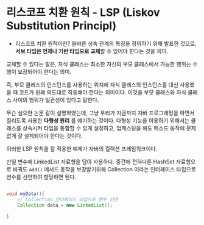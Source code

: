 # 리스코프 치환 원칙 - LSP (Liskov Substitution Principl)
- 리스코프 치환 원칙이란? 올바른 상속 관계의 특징을 정의하기 위해 발표한 것으로, **서브 타입은 언제나 기반 타입으로 교체**할 수 있어야 한다는 것을 의미. 

교체할 수 있다는 말은, 자식 클래스는 최소한 자신의 부모 클래스에서 가능한 행위는 수행이 보장되어야 한다는 의미. 

즉, 부모 클래스의 인스턴스를 사용하는 위치에 자식 클래스의 인스턴스를 대신 사용했을 때 코드가 원래 의도대로 작동해야 한다는 의미이다. 
이것을 부모 클래스와 자식 클래스 사이의 행위가 일관성이 있다고 말한다. 

무슨 심오한 논문 같이 설명하였는데, 그냥 우리가 지금까지 자바 프로그래밍을 하면서 질리도록 사용한 **다형성 원리** 를 얘기하는 것이다. 
다형성 기능을 이용하기 위해서는 클래스를 상속시켜 타입을 통합할 수 있게 설정하고, 업캐스팅을 해도 메소드 동작에 문제없게 잘 설계되어야 한다는 것이다. 

이러한 LSP 원칙을 잘 적용한 얘제가 자바의 컬렉션 프레임워크이다. 

만일 변수에 LinkedList 자료형을 담아 사용하다. 중간에 전혀다른 HashSet 자료형으로 바꿔도 `add()` 메서드 동작을 보장받기위해 Collection 이라는 인터페이스 타입으로 변수를 선언하여 할당하면 된다. 
```java 

void myData(){
	// Collection 인터페이스 타입으로 변수 선언
	Collection data = new LinkedList();
	
}
```